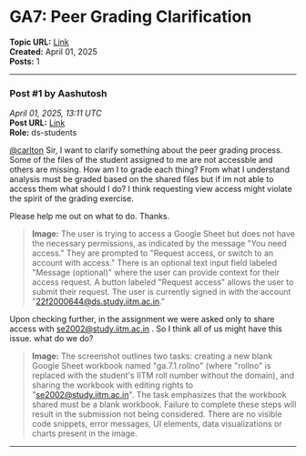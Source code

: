 # GA7: Peer Grading Clarification
**Topic URL:** [Link](https://discourse.onlinedegree.iitm.ac.in/t/ga7-peer-grading-clarification/171515)  
**Created:** April 01, 2025  
**Posts:** 1  

---

### Post #1 by **Aashutosh**
*April 01, 2025, 13:11 UTC*  
**Post URL:** [Link](https://discourse.onlinedegree.iitm.ac.in/t/ga7-peer-grading-clarification/171515/1)  
**Role:**  ds-students

[@carlton](https://discourse.onlinedegree.iitm.ac.in/u/carlton) Sir, I want to clarify something about the peer grading process. Some of the files of the student assigned to me are not accessble and others are missing. How am I to grade each thing? From what I understand analysis must be graded based on the shared files but if im not able to access them what should I do? I think requesting view access might violate the spirit of the grading exercise.

Please help me out on what to do. Thanks.



> **Image:** The user is trying to access a Google Sheet but does not have the necessary permissions, as indicated by the message "You need access." They are prompted to "Request access, or switch to an account with access." There is an optional text input field labeled "Message (optional)" where the user can provide context for their access request. A button labeled "Request access" allows the user to submit their request.  The user is currently signed in with the account "22f2000644@ds.study.iitm.ac.in."



Upon checking further, in the assignment we were asked only to share access with se2002@study.iitm.ac.in . So I think all of us might have this issue. what do we do?



> **Image:** The screenshot outlines two tasks: creating a new blank Google Sheet workbook named "ga.7.1.rollno" (where "rollno" is replaced with the student's IITM roll number without the domain), and sharing the workbook with editing rights to "se2002@study.iitm.ac.in". The task emphasizes that the workbook shared must be a blank workbook. Failure to complete these steps will result in the submission not being considered. There are no visible code snippets, error messages, UI elements, data visualizations or charts present in the image.



---

